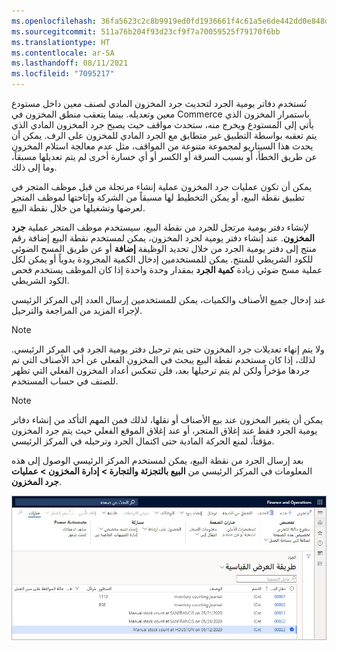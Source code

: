 ```yaml
---
ms.openlocfilehash: 36fa5623c2c8b9919ed0fd1936661f4c61a5e6de442dd0e848dda20a16371065
ms.sourcegitcommit: 511a76b204f93d23cf9f7a70059525f79170f6bb
ms.translationtype: HT
ms.contentlocale: ar-SA
ms.lasthandoff: 08/11/2021
ms.locfileid: "7095217"
---
```

تُستخدم دفاتر يومية الجرد لتحديث جرد المخزون المادي لصنف معين داخل مستودع معين وتعديله. بينما يتعقب منطق المخزون في Commerce باستمرار المخزون الذي يأتي إلى المستودع ويخرج منه، ستحدث مواقف حيث يصبح جرد المخزون المادي الذي يتم تعقبه بواسطة التطبيق غير متطابق مع الجرد المادي للمخزون على الرف. يمكن أن يحدث هذا السيناريو لمجموعة متنوعة من المواقف، مثل عدم معالجة استلام المخزون عن طريق الخطأ، أو بسبب السرقة أو الكسر أو أي خسارة أخرى لم يتم تعديلها مسبقاً، وما إلى ذلك. 

يمكن أن تكون عمليات جرد المخزون عملية إنشاء مرتجلة من قبل موظف المتجر في تطبيق نقطة البيع، أو يمكن التخطيط لها مسبقاً من الشركة وإتاحتها لموظف المتجر لعرضها وتشغيلها من خلال نقطة البيع. 

لإنشاء دفتر يومية مرتجل للجرد من نقطة البيع، سيستخدم موظف المتجر عملية **جرد المخزون**. عند إنشاء دفتر يومية لجرد المخزون، يمكن لمستخدم نقطة البيع إضافة رقم منتج إلى دفتر يومية الجرد من خلال تحديد الوظيفة **إضافة** أو عن طريق المسح الضوئي للكود الشريطي للمنتج. يمكن للمستخدمين إدخال الكمية المجرودة يدوياً أو يمكن لكل عملية مسح ضوئي زيادة **كمية الجرد** بمقدار وحدة واحدة إذا كان الموظف يستخدم فحص الكود الشريطي.   

عند إدخال جميع الأصناف والكميات، يمكن للمستخدمين إرسال العدد إلى المركز الرئيسي لإجراء المزيد من المراجعة والترحيل. 

> [!NOTE]
> ولا يتم إنهاء تعديلات جرد المخزون حتى يتم ترحيل دفتر يومية الجرد في المركز الرئيسي. لذلك، إذا كان مستخدم نقطة البيع يبحث في المخزون الفعلي عن أحد الأصناف التي تم جردها مؤخراً ولكن لم يتم ترحيلها بعد، فلن تنعكس أعداد المخزون الفعلي التي تظهر للصنف في حساب المستخدم. 


> [!NOTE]
> يمكن أن يتغير المخزون عند بيع الأصناف أو نقلها، لذلك فمن المهم التأكد من إنشاء دفاتر يومية الجرد فقط عند إغلاق المتجر، أو عند إغلاق الموقع الفعلي حيث يتم جرد المخزون مؤقتاً، لمنع الحركة المادية حتى اكتمال الجرد وترحيله في المركز الرئيسي.

بعد إرسال الجرد من نقطة البيع، يمكن لمستخدم المركز الرئيسي الوصول إلى هذه المعلومات في المركز الرئيسي من **البيع بالتجزئة والتجارة > إدارة المخزون > عمليات جرد المخزون**.

 
[ ![لقطة شاشة لصفحة قائمة الجرد في Dynamics 365 Commerce.](../media/store-inventory-ss.jpg) ](../media/store-inventory-ss.jpg#lightbox)
